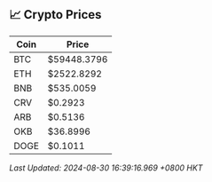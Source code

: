 ## 📈 Crypto Prices

| Coin | Price |
| ---- | ----- |
| BTC | $59448.3796 |
| ETH | $2522.8292 |
| BNB | $535.0059 |
| CRV | $0.2923 |
| ARB | $0.5136 |
| OKB | $36.8996 |
| DOGE | $0.1011 |

_Last Updated: 2024-08-30 16:39:16.969 +0800 HKT_